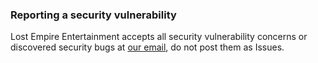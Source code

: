 ### Reporting a security vulnerability

Lost Empire Entertainment accepts all security vulnerability concerns or discovered security bugs at [our email](mailto:sanderveski@gmail.com), do not post them as Issues.